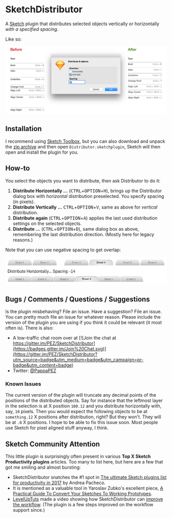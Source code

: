 # SketchDistributor

A [Sketch](https://sketchapp.com) plugin that distributes selected objects vertically or horizontally *with a specified spacing*.

Like so:

![Distributor in action](distribution.png "Distribution by pixel")

## Installation

I recommend using [Sketch Toolbox](http://sketchtoolbox.com), but you can also download and unpack the [zip archive](https://github.com/PEZ/SketchDistributor/archive/master.zip) and then open `Distributor.sketchplugin`, Sketch will then open and install the plugin for you.

## How-to

You select the objects you want to distribute, then ask Distributor to do it:

1. **Distribute Horizontally …** (<kbd>CTRL</kbd>+<kbd>OPTION</kbd>+<kbd>H</kbd>), brings up the Distributor dialog box with *horizontal* distribution preselected. You specify spacing (in pixels).
1. **Distribute Vertically …** <kbd>CTRL</kbd>+<kbd>OPTION</kbd>+<kbd>V</kbd>, same as above for *vertical* distribution.
1. **Distribute again** (<kbd>CTRL</kbd>+<kbd>OPTION</kbd>+<kbd>A</kbd>) applies the last used distribution settings on the selected objects.
1. **Distribute …** (<kbd>CTRL</kbd>+<kbd>OPTION</kbd>+<kbd>D</kbd>), same dialog box as above, remembering the last distribution direction. (Mostly here for legacy reasons.)

Note that you can use negative spacing to get overlap:

![Tabs distributed -14px](tabs.png "Using -14px")

## Bugs / Comments / Questions / Suggestions

Is the plugin misbehaving? File an issue. Have a suggestion? File an issue. You can pretty much file an issue for whatever reason. Please include the version of the plugin you are using if you think it could be relevant (it most often is). There is also:

* A low-traffic chat room over at [![Join the chat at https://gitter.im/PEZ/SketchDistributor](https://badges.gitter.im/Join%20Chat.svg)](https://gitter.im/PEZ/SketchDistributor?utm_source=badge&utm_medium=badge&utm_campaign=pr-badge&utm_content=badge)
* Twitter: [@PappaPEZ](https://twitter.com/pappapez)

### Known Issues

The current version of the plugin will truncate any decimal points of the positions of the distributed objects. Say for instance that the leftmost layer in the selection is at X position `100.12` and you distribute horizontally with, say, `10` pixels. Then you would expect the following objects to be at `something.12` X positions after distribution, right? But they won't. They will be at `.0` X positions. I hope to be able to fix this issue soon. Most people use Sketch for pixel aligned stuff anyway, I think.

## Sketch Community Attention

This little plugin is surprisingly often present in various **Top X Sketch Productivity plugins** articles. Too many to list here, but here are a few that got me smiling and almost bursting:

* SketchDistributor snatches the #1 spot in [The ultimate Sketch plugins list for productivity in 2017](https://blog.prototypr.io/the-ultimate-list-that-you-need-of-plugins-for-sketch-fb59d4dedb87#.h0ya2d8ib) by Andrea Pacheco.
* It is mentioned as a valuable tool in Yaroslav Zubko's excellent piece, [A Practical Guide To Convert Your Sketches To Working Prototypes](https://stories.uplabs.com/a-practical-guide-to-convert-your-sketches-to-working-prototypes-5b1a732d1eb5#.t5cry3g8x).
* [LevelUpTuts](https://www.youtube.com/channel/UCyU5wkjgQYGRB0hIHMwm2Sg) made a video showing how SketchDistributor can [improve the workflow](https://www.youtube.com/watch?v=BzZKMQe1qQk). (The plugin is a few steps improved on the workflow support since.)
